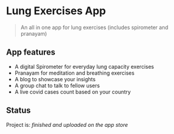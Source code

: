 # Lung Exercises App
> An all in one app for lung exercises (includes spirometer and pranayam)

## App features
* A digital Spirometer for everyday lung capacity exercises
* Pranayam for meditation and breathing exercises
* A blog to showcase your insights
* A group chat to talk to fellow users
* A live covid cases count based on your country

## Status
Project is: _finished and uploaded on the app store_
